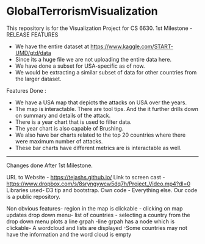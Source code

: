 # GlobalTerrorismVisualization
This repository is for the Visualization Project for CS  6630.
1st Milestone - RELEASE FEATURES
- We have the entire dataset at https://www.kaggle.com/START-UMD/gtd/data
- Since its a huge file we are not uploading the entire data here.
- We have done a subset for USA-specific as of now.
- We would be extracting a similar subset of data for other countries from the larger dataset.

Features Done :
- We have a USA map that depicts the attacks on USA over the years.
- The map is interactable. There are tool tips. And the it further drills down on summary and details of the attack.
- There is a year chart that is used to filter data.
- The year chart is also capable of Brushing.
- We also have bar charts related to the top 20 countries where there were maximum number of attacks.
- These bar charts have different metrics are is interactable as well.
--------------------------------------------------------------------------------------------------------------------
Changes done After 1st Milestone.

URL to Website - https://tejashs.github.io/
Link to screen cast - https://www.dropbox.com/s/8sryngywcw5dq7h/Project_Video.mp4?dl=0
Libraries used- D3 tip and bootstrap. 
Own code - Everything else.
Our code is a public repository.


Non obvious features- region in the map is clickable
                    - clicking on map updates drop down menu- list of countries
                    - selecting a country from the drop down menu plots a line grpah
                    -line grpah has a node which is clickable- A wordcloud and lists are displayed
                    -Some countries may not have the information and the word cloud is empty

